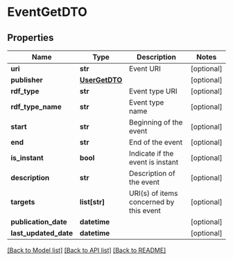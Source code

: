 # EventGetDTO

## Properties
Name | Type | Description | Notes
------------ | ------------- | ------------- | -------------
**uri** | **str** | Event URI | [optional] 
**publisher** | [**UserGetDTO**](UserGetDTO.md) |  | [optional] 
**rdf_type** | **str** | Event type URI | [optional] 
**rdf_type_name** | **str** | Event type name | [optional] 
**start** | **str** | Beginning of the event | [optional] 
**end** | **str** | End of the event | [optional] 
**is_instant** | **bool** | Indicate if the event is instant | [optional] 
**description** | **str** | Description of the event | [optional] 
**targets** | **list[str]** | URI(s) of items concerned by this event | [optional] 
**publication_date** | **datetime** |  | [optional] 
**last_updated_date** | **datetime** |  | [optional] 

[[Back to Model list]](../README.md#documentation-for-models) [[Back to API list]](../README.md#documentation-for-api-endpoints) [[Back to README]](../README.md)


